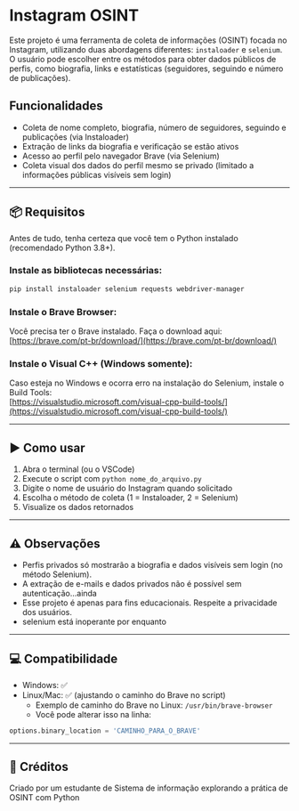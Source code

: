 # Instagram OSINT

Este projeto é uma ferramenta de coleta de informações (OSINT) focada no Instagram, utilizando duas abordagens diferentes: `instaloader` e `selenium`. O usuário pode escolher entre os métodos para obter dados públicos de perfis, como biografia, links e estatísticas (seguidores, seguindo e número de publicações).

## Funcionalidades

- Coleta de nome completo, biografia, número de seguidores, seguindo e publicações (via Instaloader)
- Extração de links da biografia e verificação se estão ativos
- Acesso ao perfil pelo navegador Brave (via Selenium)
- Coleta visual dos dados do perfil mesmo se privado (limitado a informações públicas visíveis sem login)

---

## 📦 Requisitos

Antes de tudo, tenha certeza que você tem o Python instalado (recomendado Python 3.8+).

### Instale as bibliotecas necessárias:

```bash
pip install instaloader selenium requests webdriver-manager
```

### Instale o Brave Browser:

Você precisa ter o Brave instalado. Faça o download aqui:  
[https://brave.com/pt-br/download/](https://brave.com/pt-br/download/)

### Instale o Visual C++ (Windows somente):

Caso esteja no Windows e ocorra erro na instalação do Selenium, instale o Build Tools:  
[https://visualstudio.microsoft.com/visual-cpp-build-tools/](https://visualstudio.microsoft.com/visual-cpp-build-tools/)

---

## ▶️ Como usar

1. Abra o terminal (ou o VSCode)
2. Execute o script com `python nome_do_arquivo.py`
3. Digite o nome de usuário do Instagram quando solicitado
4. Escolha o método de coleta (1 = Instaloader, 2 = Selenium)
5. Visualize os dados retornados

---

## ⚠️ Observações

- Perfis privados só mostrarão a biografia e dados visíveis sem login (no método Selenium).
- A extração de e-mails e dados privados não é possível sem autenticação...ainda
- Esse projeto é apenas para fins educacionais. Respeite a privacidade dos usuários.
- selenium está inoperante por enquanto 

---

## 💻 Compatibilidade

- Windows: ✅
- Linux/Mac: ✅ (ajustando o caminho do Brave no script)
  - Exemplo de caminho do Brave no Linux: `/usr/bin/brave-browser`
  - Você pode alterar isso na linha:

```python
options.binary_location = 'CAMINHO_PARA_O_BRAVE'
```

---

## 📂 Créditos

Criado por um estudante de Sistema de informação explorando a prática de OSINT com Python 
